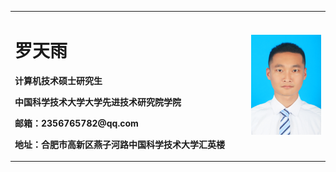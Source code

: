 <table border="0">
  <tr>
    <td width="75%">
      <h1>罗天雨</h1>
      <p><b>计算机技术硕士研究生</b></p>
      <p><b>中国科学技术大学大学先进技术研究院学院</b></p>
      <p><b>邮箱：2356765782@qq.com</b></p>
      <p><b>地址：合肥市高新区燕子河路中国科学技术大学汇英楼</b></p>
    </td>
    <td width="25%">
      <img src="/罗天雨-1.JPG" width="100%">      
    </td>
  </tr>
</table>
